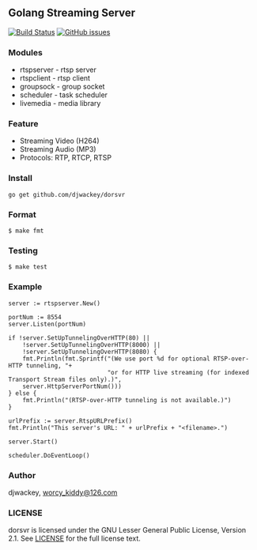 ## Golang Streaming Server ##

[![Build Status](https://travis-ci.org/djwackey/dorsvr.svg?branch=master)](https://travis-ci.org/djwackey/dorsvr) [![GitHub issues](https://img.shields.io/github/issues/djwackey/dorsvr.svg)](https://github.com/djwackey/dorsvr/issues)
### Modules ###
 * rtspserver - rtsp server
 * rtspclient - rtsp client
 * groupsock  - group socket
 * scheduler  - task scheduler
 * livemedia  - media library

### Feature ###
 * Streaming Video (H264)
 * Streaming Audio (MP3)
 * Protocols: RTP, RTCP, RTSP

### Install ###
    go get github.com/djwackey/dorsvr

### Format ###
    $ make fmt

### Testing ###
    $ make test

### Example ###
```golang
server := rtspserver.New()

portNum := 8554
server.Listen(portNum)

if !server.SetUpTunnelingOverHTTP(80) ||
    !server.SetUpTunnelingOverHTTP(8000) ||
    !server.SetUpTunnelingOverHTTP(8080) {
    fmt.Println(fmt.Sprintf("(We use port %d for optional RTSP-over-HTTP tunneling, "+
                            "or for HTTP live streaming (for indexed Transport Stream files only).)",
    server.HttpServerPortNum()))
} else {
    fmt.Println("(RTSP-over-HTTP tunneling is not available.)")
}

urlPrefix := server.RtspURLPrefix()
fmt.Println("This server's URL: " + urlPrefix + "<filename>.")

server.Start()

scheduler.DoEventLoop()
```
### Author ###
djwackey, worcy_kiddy@126.com

### LICENSE ###
dorsvr is licensed under the GNU Lesser General Public License, Version 2.1. See [LICENSE](https://github.com/djwackey/dorsvr/blob/master/LICENSE) for the full license text.
